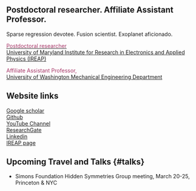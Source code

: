 ## Postdoctoral researcher. Affiliate Assistant Professor.
Sparse regression devotee. Fusion scientist. Exoplanet aficionado.

<a href="https://ireap.umd.edu/postdocs/kaptanoglu-alan"><font color="A83869">Postdoctoral researcher</font></a>
<br>
<a href="https://ireap.umd.edu">University of Maryland Institute for Research in Electronics and Applied Physics (IREAP)</a>

<a><font color="A83869">Affiliate Assistant Professor, </font></a>
<br>
<a href="https://www.me.washington.edu">University of Washington Mechanical Engineering Department</a>

## Website links
[Google scholar](https://scholar.google.com/citations?user=GiHQDSUAAAAJ&hl=en&authuser=1)
<br>
[Github](https://github.com/akaptano)
<br>
[YouTube Channel](https://www.youtube.com/channel/UCOobVcSNKgE5BjiHABQqe2w)
<br>
[ResearchGate](https://www.researchgate.net/profile/Alan-Kaptanoglu)
<br>
[Linkedin](https://www.linkedin.com/in/alan-kaptanoglu)
<br>
[IREAP page](https://ireap.umd.edu/postdocs/kaptanoglu-alan)

## Upcoming Travel and Talks {#talks}
* Simons Foundation Hidden Symmetries Group meeting, March 20-25, Princeton & NYC
